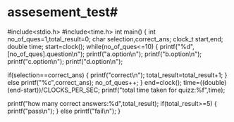 # assesement_test#
#include<stdio.h>
#include<time.h>
int main()
{
int no_of_ques=1,total_result=0;
char selection,correct_ans;
clock_t start,end;
double time;
start=clock();
while(no_of_ques<=10)
{
printf("%d",[no_of_ques].question\n");
printf("a.option\n");
printf("b.option\n");
printf("c.option\n");
printf("d.option\n");

if(selection==correct_ans)
{
printf("correct\n");
total_result=total_result+1;
}
else
printf("%c",correct_ans);
no_of_ques++;
}
end=clock();
time=((double)(end-start))/CLOCKS_PER_SEC;
printf("total time taken for quizz:%f",time);

printf("how many correct answers:%d",total_result);
if(total_result>=5)
{
printf("pass\n");
}
else
printf("fail\n");
}








